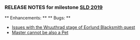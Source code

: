 ### RELEASE NOTES for milestone [SLD 2019](https://github.com/SkyrimLL/SDPlus/milestone/60?closed=1) 
** Enhancements: ** 
** Bugs: ** 
- [Issues with the Wruuthrad stage of Eorlund Blacksmith quest](https://github.com/SkyrimLL/SDPlus/issues/874)
- [Master cannot be also a Pet](https://github.com/SkyrimLL/SDPlus/issues/861)
